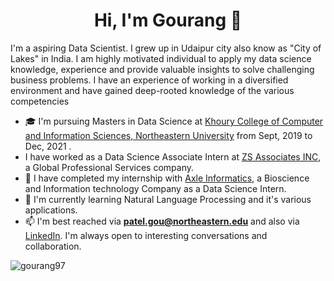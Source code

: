 
<h1 align="center">Hi, I'm Gourang 👋</h1>

<!--
**Gourang97/gourang-patel** is a ✨ _special_ ✨ repository because its `README.md` (this file) appears on your GitHub profile.
-->

I'm a aspiring Data Scientist. I grew up in Udaipur city also know as "City of Lakes" in India. I am highly motivated individual to apply my data science knowledge, experience and provide valuable insights to solve challenging business problems. I have an experience of working in a diversified environment and have gained deep-rooted knowledge of the various competencies
- 🎓 I'm pursuing Masters in Data Science at [Khoury College of Computer and Information Sciences, Northeastern University](https://www.northeastern.edu/) from Sept, 2019 to Dec, 2021 .
- I have worked as a Data Science Associate Intern at [ZS Associates INC](https://www.zs.com/), a Global Professional Services company.
- 🔭 I have completed my internship with [Axle Informatics](https://axleinfo.com/), a Bioscience and Information technology Company as a Data Science Intern.
- 🌱 I'm currently learning Natural Language Processing and it's various applications.
- 📫 I'm best reached via **patel.gou@northeastern.edu** and also via [LinkedIn](https://www.linkedin.com/in/gourang-patel/). I'm always open to interesting conversations and collaboration.

<p><img align="center" src="https://github-readme-stats.vercel.app/api?username=gourang97&show_icons=true" alt="gourang97" /></p>
